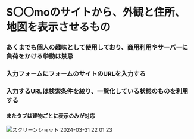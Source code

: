# S〇〇moのサイトから、外観と住所、地図を表示させるもの
### あくまでも個人の趣味として使用しており、商用利用やサーバーに負荷をかける挙動は禁忌
### 入力フォームにフォームのサイトのURLを入力する
### 入力するURLは検索条件を絞り、一覧化している状態のものを利用する
#### またタブは建物ごとに表示のみが対応
![スクリーンショット 2024-03-31 22 01 23](https://github.com/e-kaneyuki/ScrapingProperty/assets/69076028/888ed7a4-12a2-4778-9d28-7c0bfa4611a7)
